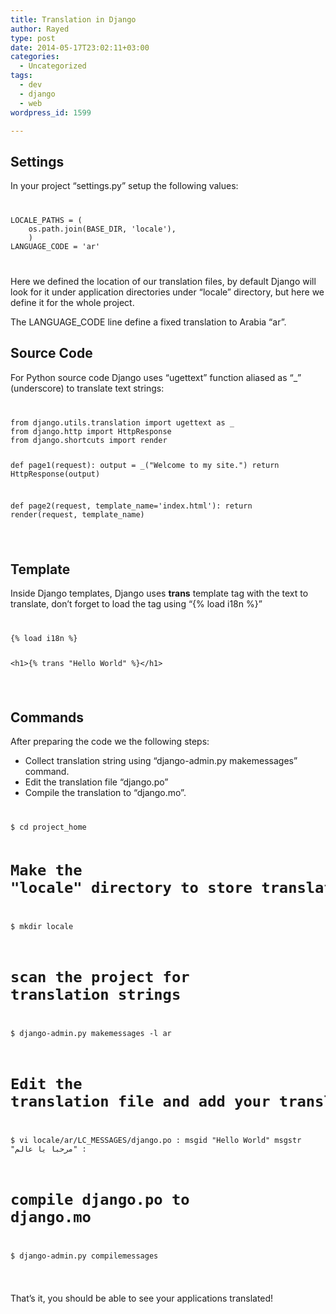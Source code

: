 ```yaml
---
title: Translation in Django
author: Rayed
type: post
date: 2014-05-17T23:02:11+03:00
categories:
  - Uncategorized
tags:
  - dev
  - django
  - web
wordpress_id: 1599

---
```

<h2>Settings</h2>
<p>In your project &#8220;settings.py&#8221; setup the following values:</p>
<p><code></p>
<pre>
LOCALE_PATHS = (
    os.path.join(BASE_DIR, 'locale'),
    )
LANGUAGE_CODE = 'ar'
</pre>
<p></code></p>
<p>Here we defined the location of our translation files, by default Django will look for it under application directories under &#8220;locale&#8221; directory, but here we define it for the whole project.</p>
<p>The LANGUAGE_CODE line define a fixed translation to Arabia &#8220;ar&#8221;.</p>
<h2>Source Code</h2>
<p>For Python source code Django uses &#8220;ugettext&#8221; function aliased as &#8220;_&#8221; (underscore) to translate text strings:</p>
<p><code></p>
<pre>
from django.utils.translation import ugettext as _
from django.http import HttpResponse
from django.shortcuts import render

def page1(request):
    output = _("Welcome to my site.")
    return HttpResponse(output)

def page2(request, template_name='index.html'):
    return render(request, template_name)
</pre>
<p></code></p>
<h2>Template</h2>
<p>Inside Django templates, Django uses <strong>trans</strong> template tag with the text to translate, don&#8217;t forget to load the tag using &#8220;{% load i18n %}&#8221;</p>
<p><code></p>
<pre>
{% load i18n %}

&lt;h1>{% trans "Hello World" %}&lt;/h1>
</pre>
<p></code></p>
<h2>Commands</h2>
<p>After preparing the code we the following steps:</p>
<ul>
<li>Collect translation string using &#8220;django-admin.py makemessages&#8221; command.</li>
<li>Edit the translation file &#8220;django.po&#8221;</li>
<li>Compile the translation to &#8220;django.mo&#8221;.</li>
</ul>
<p><code></p>
<pre>
$ cd project_home

# Make the "locale" directory to store translation data
$ mkdir locale

# scan the project for translation strings
$ django-admin.py makemessages -l ar

# Edit the translation file and add your translation
$ vi locale/ar/LC_MESSAGES/django.po
:
msgid "Hello World"
msgstr "مرحبا يا عالم"
:

# compile django.po to django.mo
$ django-admin.py compilemessages
</pre>
<p></code></p>
<p>That&#8217;s it, you should be able to see your applications translated!</p>
